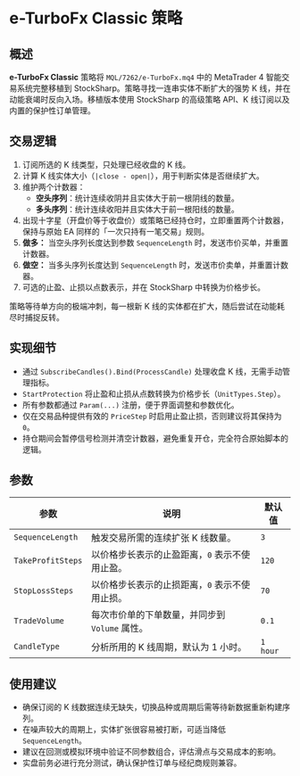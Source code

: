 # e-TurboFx Classic 策略

## 概述
**e-TurboFx Classic** 策略将 `MQL/7262/e-TurboFx.mq4` 中的 MetaTrader 4 智能交易系统完整移植到 StockSharp。策略寻找一连串实体不断扩大的强势 K 线，并在动能衰竭时反向入场。移植版本使用 StockSharp 的高级策略 API、K 线订阅以及内置的保护性订单管理。

## 交易逻辑
1. 订阅所选的 K 线类型，只处理已经收盘的 K 线。
2. 计算 K 线实体大小（`|close - open|`），用于判断实体是否继续扩大。
3. 维护两个计数器：
   - **空头序列**：统计连续收阴并且实体大于前一根阴线的数量。
   - **多头序列**：统计连续收阳并且实体大于前一根阳线的数量。
4. 出现十字星（开盘价等于收盘价）或策略已经持仓时，立即重置两个计数器，保持与原始 EA 同样的「一次只持有一笔交易」规则。
5. **做多：** 当空头序列长度达到参数 `SequenceLength` 时，发送市价买单，并重置计数器。
6. **做空：** 当多头序列长度达到 `SequenceLength` 时，发送市价卖单，并重置计数器。
7. 可选的止盈、止损以点数表示，并在 StockSharp 中转换为价格步长。

策略等待单方向的极端冲刺，每一根新 K 线的实体都在扩大，随后尝试在动能耗尽时捕捉反转。

## 实现细节
- 通过 `SubscribeCandles().Bind(ProcessCandle)` 处理收盘 K 线，无需手动管理指标。
- `StartProtection` 将止盈和止损从点数转换为价格步长（`UnitTypes.Step`）。
- 所有参数都通过 `Param(...)` 注册，便于界面调整和参数优化。
- 仅在交易品种提供有效的 `PriceStep` 时启用止盈止损，否则建议将其保持为 `0`。
- 持仓期间会暂停信号检测并清空计数器，避免重复开仓，完全符合原始脚本的逻辑。

## 参数
| 参数 | 说明 | 默认值 |
|------|------|--------|
| `SequenceLength` | 触发交易所需的连续扩张 K 线数量。 | `3` |
| `TakeProfitSteps` | 以价格步长表示的止盈距离，`0` 表示不使用止盈。 | `120` |
| `StopLossSteps` | 以价格步长表示的止损距离，`0` 表示不使用止损。 | `70` |
| `TradeVolume` | 每次市价单的下单数量，并同步到 `Volume` 属性。 | `0.1` |
| `CandleType` | 分析所用的 K 线周期，默认为 1 小时。 | `1 hour` |

## 使用建议
- 确保订阅的 K 线数据连续无缺失，切换品种或周期后需等待新数据重新构建序列。
- 在噪声较大的周期上，实体扩张很容易被打断，可适当降低 `SequenceLength`。
- 建议在回测或模拟环境中验证不同参数组合，评估滑点与交易成本的影响。
- 实盘前务必进行充分测试，确认保护性订单与经纪商规则兼容。
